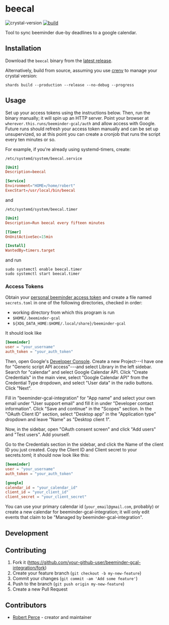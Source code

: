 # beecal

![crystal-version](https://img.shields.io/badge/crystal--version-0.36.1-informational)
[![build](https://github.com/rperce/beecal/actions/workflows/crystal.yml/badge.svg?branch=main)](https://github.com/rperce/beecal/actions/workflows/crystal.yml)

Tool to sync beeminder due-by deadlines to a google calendar.

## Installation

Download the `beecal` binary from the [latest
release](https://github.com/rperce/beecal/releases/latest).

Alternatively, build from source, assuming you use [crenv](https://github.com/crenv/crenv)
to manage your crystal version:
```shell
shards build --production --release --no-debug --progress
```

## Usage

Set up your access tokens using the instructions below. Then, run the binary manually; it
will spin up an HTTP server. Point your browser at
`wherever.this.runs/beeminder-gcal/auth` and allow access with Google. Future runs should
refresh your access token manually and can be set up unsupervized, so at this point you
can create a cronjob that runs the script every ten minutes or so.

For example, if you're already using systemd-timers, create:

`/etc/systemd/system/beecal.service`
```toml
[Unit]
Description=beecal

[Service]
Environment="HOME=/home/robert"
ExecStart=/usr/local/bin/beecal
```

and

`/etc/systemd/system/beecal.timer`
```toml
[Unit]
Description=Run beecal every fifteen minutes

[Timer]
OnUnitActiveSec=15min

[Install]
WantedBy=timers.target
```

and run
```shell
sudo systemctl enable beecal.timer
sudo systemctl start beecal.timer
```

### Access Tokens
Obtain your [personal beeminder access
token](https://www.beeminder.com/api/v1/auth_token.json) and create a file named
`secrets.toml` in one of the following directories, checked in order:
* working directory from which this program is run
* `$HOME/.beeminder-gcal`
* `${XDG_DATA_HOME:$HOME/.local/share}/beeminder-gcal`

It should look like
```toml
[beeminder]
user = "your_username"
auth_token = "your_auth_token"
```

Then, open Google's [Developer Console](https://console.developer.google.com/). Create a
new Project---I have one for "Generic script API access"---and select Library in the left
sidebar. Search for "calendar" and select Google Calendar API. Click "Create Credentials"
in the main view, select "Google Calendar API" from the Credential Type dropdown, and
select "User data" in the radio buttons. Click "Next".

Fill in "beeminder-gcal-integration" for "App name" and select your own email under "User
support email" and fill it in under "Developer contact information". Click "Save and
continue" in the "Scopes" section. In the "OAuth Client ID" section, select "Desktop app"
in the "Application type" dropdown and leave "Name" as "Desktop client 1".

Now, in the sidebar, open "OAuth consent screen" and click "Add users" and "Test users".
Add yourself.

Go to the Credentials section in the sidebar, and click the Name of the client ID you just
created. Copy the Client ID and Client secret to your secrets.toml; it should now look
like this:
```toml
[beeminder]
user = "your_username"
auth_token = "your_auth_token"

[google]
calendar_id = "your_calendar_id"
client_id = "your_client_id"
client_secret = "your_client_secret"
```

You can use your primary calendar id (`your_email@gmail.com`, probably) or create a new
calendar for beeminder-gcal-integration; it will only edit events that claim to be
"Managed by beeminder-gcal-integration".

## Development

## Contributing

1. Fork it (<https://github.com/your-github-user/beeminder-gcal-integration/fork>)
2. Create your feature branch (`git checkout -b my-new-feature`)
3. Commit your changes (`git commit -am 'Add some feature'`)
4. Push to the branch (`git push origin my-new-feature`)
5. Create a new Pull Request

## Contributors

- [Robert Perce](https://gitlab.com/rperce) - creator and maintainer
